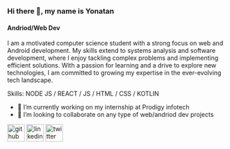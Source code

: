 ### Hi there 👋, my name is Yonatan
#### Andriod/Web Dev
I am a motivated computer science student with a strong focus on web and Android development.  My skills extend to systems analysis and software development, where I enjoy tackling complex problems and implementing efficient solutions. With a passion for learning and a drive to explore new technologies, I am committed to growing my expertise in the ever-evolving tech landscape.

Skills: NODE JS / REACT / JS / HTML / CSS / KOTLIN

- 🔭 I’m currently working on my internship at Prodigy infotech 
- 👯 I’m looking to collaborate on any type of web/andriod dev projects 


[<img src='https://cdn.jsdelivr.net/npm/simple-icons@3.0.1/icons/github.svg' alt='github' height='40'>](https://github.com/yonatan1611)  [<img src='https://cdn.jsdelivr.net/npm/simple-icons@3.0.1/icons/linkedin.svg' alt='linkedin' height='40'>](https://www.linkedin.com/in/yonatanGrimachew/)  [<img src='https://cdn.jsdelivr.net/npm/simple-icons@3.0.1/icons/twitter.svg' alt='twitter' height='40'>](https://twitter.com/yonatanG11)  

